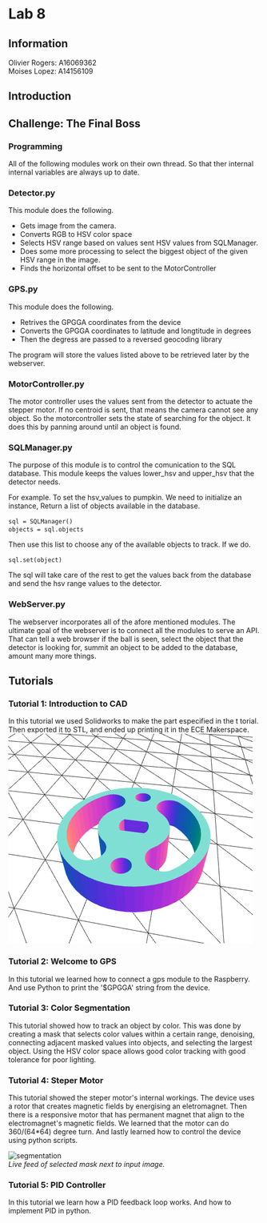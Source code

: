# Lab 8
## Information
Olivier Rogers: A16069362  
Moises Lopez: A14156109
## Introduction


## Challenge: The Final Boss

### Programming
All of the following modules work on their own thread. So that ther internal internal variables are always up to date.

### Detector.py
This module does the following.
- Gets image from the camera.
- Converts RGB to HSV color space
- Selects HSV range based on values sent HSV values from SQLManager.
- Does some more processing to select the biggest object of the given HSV range in the image.
- Finds the horizontal offset to be sent to the MotorController

### GPS.py
This module does the following.
- Retrives the GPGGA coordinates from the device
- Converts the GPGGA coordinates to latitude and longtitude in degrees
- Then the degress are passed to a reversed geocoding library

The program will store the values listed above to be retrieved later by the webserver.
### MotorController.py
The motor controller uses the values sent from the detector to actuate the stepper motor.
If no centroid is sent, that means the camera cannot see any object. So the motorcontroller sets the state of searching for the object. It does this by panning around until an object is found.

### SQLManager.py
The purpose of this module is to control the comunication to the SQL database. This module keeps the values lower_hsv and upper_hsv that the detector needs.

For example. To set the hsv_values to pumpkin. We need to initialize an instance, Return a list of objects available in the database.
```
sql = SQLManager()
objects = sql.objects
```

Then use this list to choose any of the available objects to track.
If we do.
```
sql.set(object)
```
The sql will take care of the rest to get the values back from the database and send the hsv range values to the detector.

### WebServer.py
The webserver incorporates all of the afore mentioned modules. The ultimate goal of the webserver is to connect all the modules to serve an API. That can tell a web browser if the ball is seen, select the object that the detector is looking for, summit an object to be added to the database, amount many more things.


## Tutorials

### Tutorial 1: Introduction to CAD

In this tutorial we used Solidworks to make the part especified in the t
torial.  
Then exported it to STL, and ended up printing it in the ECE Makerspace.
![Motor Mount CAD](Images/motor_mount.png)

### Tutorial 2: Welcome to GPS
In this tutorial we learned how to connect a gps module to the Raspberry. And use Python to print the '$GPGGA' string from the device.


### Tutorial 3: Color Segmentation

This tutorial showed how to track an object by color. This was done by creating a mask that selects color values within a certain range, denoising, connecting adjacent masked values into objects, and selecting the largest object. Using the HSV color space allows good color tracking with good tolerance for poor lighting.    

### Tutorial 4: Steper Motor
This tutorial showed the steper motor's internal workings. The device uses a rotor that creates magnetic fields by energising an eletromagnet. Then there is a responsive motor that has permanent magnet that align to the electromagnet's magnetic fields. We learned that the motor can do 360/(64*64) degree turn. And lastly learned how to control the device using python scripts.

![segmentation](Images/tutorial2_segmentation.gif)  
*Live feed of selected mask next to input image.*

### Tutorial 5: PID Controller
In this tutorial we learn how a PID feedback loop works. And how to implement PID in python.